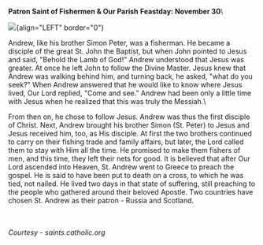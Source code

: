 **Patron Saint of Fishermen & Our Parish** **Feastday: November 30**\

![](St_Andrew.jpg){align="LEFT" border="0"}

Andrew, like his brother Simon Peter, was a fisherman. He became a
disciple of the great St. John the Baptist, but when John pointed to
Jesus and said, \"Behold the Lamb of God!\" Andrew understood that Jesus
was greater. At once he left John to follow the Divine Master. Jesus
knew that Andrew was walking behind him, and turning back, he asked,
\"what do you seek?\" When Andrew answered that he would like to know
where Jesus lived, Our Lord replied, \"Come and see.\" Andrew had been
only a little time with Jesus when he realized that this was truly the
Messiah.\

From then on, he chose to follow Jesus. Andrew was thus the first
disciple of Christ. Next, Andrew brought his brother Simon (St. Peter)
to Jesus and Jesus received him, too, as His disciple. At first the two
brothers continued to carry on their fishing trade and family affairs,
but later, the Lord called them to stay with Him all the time. He
promised to make them fishers of men, and this time, they left their
nets for good. It is believed that after Our Lord ascended into Heaven,
St. Andrew went to Greece to preach the gospel. He is said to have been
put to death on a cross, to which he was tied, not nailed. He lived two
days in that state of suffering, still preaching to the people who
gathered around their beloved Apostle. Two countries have chosen St.
Andrew as their patron - Russia and Scotland.

\
\
*Courtesy - saints.catholic.org*
